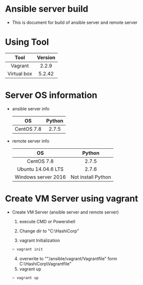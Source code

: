 # Ansible server build

- This is document for build of ansible server and remote server

# Using Tool

|    Tool     | Version |
| :---------: | :-----: |
|   Vagrant   |  2.2.9  |
| Virtual box | 5.2.42  |

# Server OS information

- ansible server info

  |     OS     | Python |
  | :--------: | :----: |
  | CentOS 7.8 | 2.7.5  |

- remote server info

  |         OS          |       Python       |
  | :-----------------: | :----------------: |
  |     CentOS 7.8      |       2.7.5        |
  | Ubuntu 14.04.6 LTS  |       2.7.6        |
  | Windows server 2016 | Not install Python |



# Create VM Server using vagrant

- Create VM Server (ansible server and remote server)

  1. execute CMD or Powershell

  2. Change dir to "C:\HashiCorp"

  3. vagrant Initialization

    ```sh 
    > vagrant init
    ```

  4. overwrite to ""/ansible/vagrant/Vagrantfile" form C:\HashiCorp\Vagrantfile"
  5. vagrant up

    ```sh
    > vagrant up
    ```

